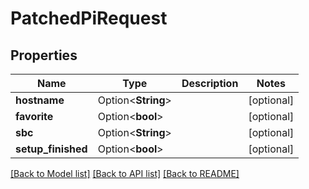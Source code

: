 # PatchedPiRequest

## Properties

Name | Type | Description | Notes
------------ | ------------- | ------------- | -------------
**hostname** | Option<**String**> |  | [optional]
**favorite** | Option<**bool**> |  | [optional]
**sbc** | Option<**String**> |  | [optional]
**setup_finished** | Option<**bool**> |  | [optional]

[[Back to Model list]](../README.md#documentation-for-models) [[Back to API list]](../README.md#documentation-for-api-endpoints) [[Back to README]](../README.md)


